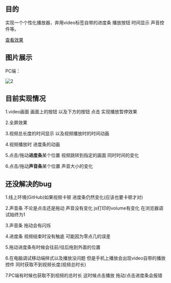 ## **目的**

实现一个个性化播放器，弃用video标签自带的进度条 播放按钮 时间显示 声音控件等。

[查看效果](https://shaniawei.github.io/playvideo/play.html)

## **图片展示**

PC端：

 ![2](https://github.com/shaniawei/playvideo/images/2.jpg)

## **目前实现情况**

1.video画面 画面上的按钮 以及下方的按钮 点击 实现播放暂停效果

2.全屏效果

3.视频总长度的时间显示 以及视频播放时的时间动画

4.视频播放时 进度条的动画

5.点击/拖动**进度条**某个位置 视频跳转到指定的画面  同时时间的变化

6.点击/拖动**声音条**某个位置 声音大小的变化

## **还没解决的bug**

1.线上环境(GitHub)如果视频卡顿 进度条仍然变化(应该也要卡顿才对)

2.声音条 不论是点击还是拖动 声音没有变化 js打印的volume有变化 在浏览器调试始终为1

3.声音条 拖动会有闪烁

4.进度条 视频结束时没有触底 可能因为零点几的误差

5.拖动进度条有时候会往前/往后拖到外面的位置

6.在电脑调试移动端样式以及播放没问题 但是手机上播放会出现video自带的播放控件 同时获取不到视频长度(视频总时长)

7.PC端有时候也获取不到视频的总时长 这时候点击播放 拖动/点击进度条会报错
